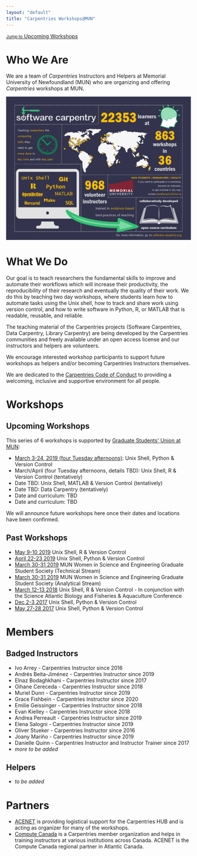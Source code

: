 ```yaml
---
layout: "default"
title: "Carpentries Workshops@MUN"
---
```

[<small>Jump to</small> Upcoming Workshops](#upcoming-workshops)

# Who We Are
We are a team of _Carpentries_ Instructors and Helpers at Memorial University of Newfoundland (MUN) who are organizing and offering _Carpentries_ workshops at MUN.

![infographic](/figs/infographic-sc.jpg)

# What We Do

Our goal is to teach researchers the fundamental skills to improve and automate their workflows which will increase their productivity, the reproducibility of their research and eventually the quality of their work.
We do this by teaching two day workshops, where students learn how to automate tasks using the Unix shell, how to track and share work using version control, and how to write software in Python, R, or MATLAB that is readable, reusable, and reliable.

The teaching material of the Carpentries projects (Software Carpentries, Data Carpentry, Library Carpentry) are being developed by the Carpentries communities and freely available under an open access license and our instructors and helpers are volunteers.

We encourage interested workshop participants to support future workshops as helpers and/or becoming Carpentries Instructors themselves. 

We are dedicated to the [Carpentries Code of Conduct](https://docs.carpentries.org/topic_folders/policies/code-of-conduct.html) to providing a welcoming, inclusive and supportive environment for all people.


# Workshops
## Upcoming Workshops

This series of 6 workshops is supported by [Graduate Students' Union at MUN](https://www.gsumun.ca/):
* [March 3-24, 2019 (four Tuesday afternoons)](https://mun-swc-hub.github.io/2020-30-30-mun/): Unix Shell, Python & Version Control
* March/April (four Tuesday afternoons, details TBD): Unix Shell, R & Version Control (tentatively)
* Date TBD: Unix Shell, MATLAB & Version Control (tentatively)
* Date TBD: Data Carpentry (tentatively)
* Date and curriculum: TBD
* Date and curriculum: TBD

We will announce future workshops here once their dates and locations
have been confirmed.

## Past Workshops

* [May 9-10 2019](https://mun-swc-hub.github.io/2019-05-09-mun/) Unix Shell, R & Version Control
* [April 22-23 2019](https://mun-swc-hub.github.io/2019-04-22-mun/) Unix Shell, Python & Version Control
* [March 30-31 2019](https://daniellequinn.github.io/2019-03-30-WISE1/) MUN Women in Science and Engineering Graduate Student Society (Technical Stream)
* [March 30-31 2019](https://daniellequinn.github.io/2019-03-30-WISE2/) MUN Women in Science and Engineering Graduate Student Society (Analytical Stream)
* [March 12-13 2018](https://mun-swc-hub.github.io/2018-03-12-mun/) Unix Shell, R & Version Control - In conjunction with the Science Atlantic Biology and Fisheries & Aquaculture Conference
* [Dec 2-3 2017](https://daniellequinn.github.io/2017-12-02-mun/) Unix Shell, Python & Version Control
* [May 27-28 2017](https://rmdickson.github.io/2017-05-27-MUN/) Unix Shell, Python & Version Control

# Members
## Badged Instructors

* Ivo Arrey - Carpentries Instructor since 2016
* Andrés Beita-Jiménez - Carpentries Instructor since 2019
* Elnaz Bodaghkhani - Carpentries Instructor since 2017
* Oihane Cereceda - Carpentries Instructor since 2018
* Muriel Dunn - Carpentries Instructor since 2019
* Grace Fishbein - Carpentries Instructor since 2020
* Emilie Geissinger - Carpentries Instructor since 2018
* Evan Kielley - Carpentries Instructor since 2018
* Andrea Perreault - Carpentries Instructor since 2019
* Elena Salogni - Carpentries Instructor since 2019
* Oliver Stueker - Carpentries Instructor since 2016
* Joany Mariño - Carpentries Instructor since 2019
* Danielle Quinn - Carpentries Instructor and Instructor Trainer since 2017
* _more to be added_

<!--
### Alumni
* _to be added_
-->

## Helpers
* _to be added_

<!--
## Contact Us
-->

# Partners

* [ACENET](https://www.ace-net.ca/) is providing logistical support for the Carpentries HUB and is acting as organizer for many of the workshops.
* [Compute Canada](https://computecanada.ca) is a Carpentries member organization and helps in training instructors at various institutions across Canada. 
   ACENET is the Compute Canada regional partner in Atlantic Canada.
